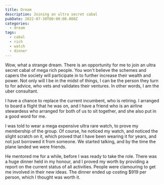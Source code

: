 ```yaml
---
title: Dream
description: Joining an ultra secret cabal
pubDate: 2022-07-30T00:00:00.000Z
categories:
  - dream
tags:
  - cabal
  - rich
  - watch
  - dinner
---
```


Wow, what a strange dream. There is an opportunity for me to join an ultra secret cabal of mega rich people. You won't believe the schemes and capers the society will participate in to further increase their wealth and power. Not only will I be in the midst of things, I can be the person they turn to for advice, who vets and validates their ventures. In other words, I am the uber consultant.

I have a chance to replace the current incumbent, who is retiring. I arranged to board a flight that he was on, and I have a friend who is an airline stewardess who arranged for both of us to sit together, and she also put in a good word for me.

I was told to wear a mega expensive ultra rare watch, to prove my membership of the group. Of course, he noticed my watch, and noticed the slight scratch on it, which proved that I have been wearing it for years, and not just borrowed it from someone. We started talking, and by the time the plane landed we were friends.

He mentored me for a while, before I was ready to take the role. There was a huge dinner held in my honour, and I proved my worth by providing a report on the current status of all activities. People were clamouring to get me involved in their new ideas. The dinner ended up costing $919 per person, which I thought was worth it.
